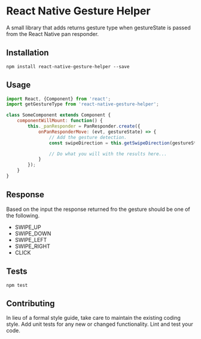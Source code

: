 React Native Gesture Helper
=========

A small library that adds returns gesture type when gestureState is passed from the React Native pan responder.

## Installation

`npm install react-native-gesture-helper --save`

## Usage

```javascript
import React, {Component} from 'react';
import getGestureType from 'react-native-gesture-helper';

class SomeComponent extends Component {
    componentWillMount: function() {
        this._panResponder = PanResponder.create({
            onPanResponderMove: (evt, gestureState) => {
                // Add the gesture detection.
                const swipeDirection = this.getSwipeDirection(gestureState);

                // Do what you will with the results here...
            }
        });
    }
}
```

## Response

Based on the input the response returned fro the gesture should be one of the following.

* SWIPE_UP
* SWIPE_DOWN
* SWIPE_LEFT
* SWIPE_RIGHT
* CLICK

## Tests

  `npm test`

## Contributing

In lieu of a formal style guide, take care to maintain the existing coding style. Add unit tests for any new or changed functionality. Lint and test your code.
